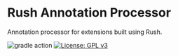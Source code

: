 # Rush Annotation Processor
Annotation processor for extensions built using Rush.

![gradle action](https://github.com/ShreyashSaitwal/rush-annotation-processor/actions/workflows/gradle.yml/badge.svg) [![License: GPL v3](https://img.shields.io/badge/License-GPLv3-blue.svg)](https://www.gnu.org/licenses/gpl-3.0)

